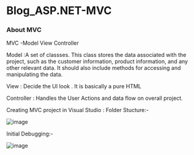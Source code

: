 # Blog_ASP.NET-MVC

### About MVC

MVC -Model View Controller

Model :A set of classses.
This class stores the data associated with the project, such as the customer information, product information, and any other relevant data. It should also include methods for accessing and manipulating the data.

View : Decide the UI look . It is basically a pure HTML

Controller : Handles the User Actions and data flow on overall project.

Creating MVC project in Visual Studio :
Folder Stucture:-

![image](https://user-images.githubusercontent.com/47238565/219874289-64e46f9a-584a-4f25-9964-55891f5f5454.png)

Initial Debugging:-

![image](https://user-images.githubusercontent.com/47238565/219874377-4df430b9-9ad1-42b2-b0ab-3821df00fb44.png)


